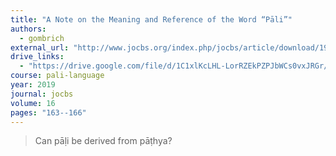 ```yaml
---
title: "A Note on the Meaning and Reference of the Word “Pāli”"
authors:
  - gombrich
external_url: "http://www.jocbs.org/index.php/jocbs/article/download/195/246"
drive_links:
  - "https://drive.google.com/file/d/1C1xlKcLHL-LorRZEkPZPJbWCs0vxJRGr/view?usp=drivesdk"
course: pali-language
year: 2019
journal: jocbs
volume: 16
pages: "163--166"
---
```


> Can pāḷi be derived from pāṭhya?
